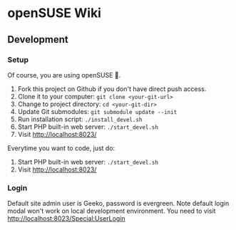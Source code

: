 # openSUSE Wiki

## Development

### Setup

Of course, you are using openSUSE 🦎.

1.  Fork this project on Github if you don't have direct push access.
2.  Clone it to your computer: `git clone <your-git-url>`
3.  Change to project directory: `cd <your-git-dir>`
4.  Update Git submodules: `git submodule update --init`
5.  Run installation script: `./install_devel.sh`
6.  Start PHP built-in web server: `./start_devel.sh`
7.  Visit <http://localhost:8023/>

Everytime you want to code, just do:

1.  Start PHP built-in web server: `./start_devel.sh`
2.  Visit <http://localhost:8023/>

### Login

Default site admin user is Geeko, password is evergreen. Note default login modal
won't work on local development environment. You need to visit
<http://localhost:8023/Special:UserLogin>
